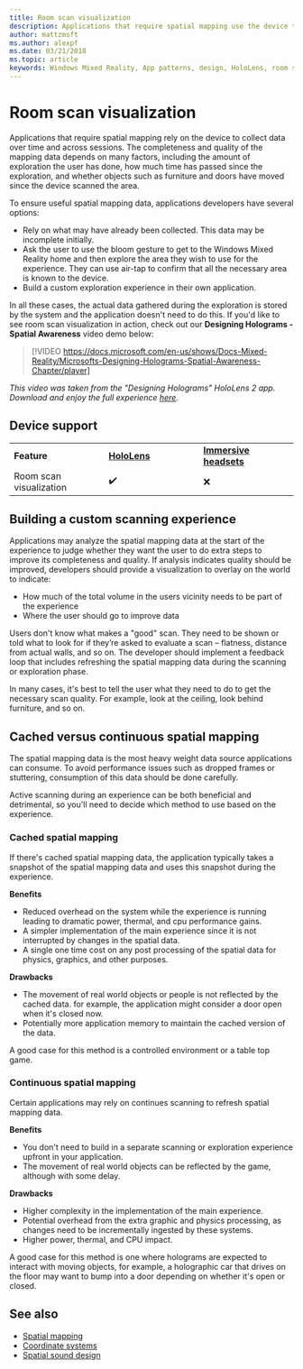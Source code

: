 ```yaml
---
title: Room scan visualization
description: Applications that require spatial mapping use the device to collect data over time and across sessions.
author: mattzmsft
ms.author: alexpf
ms.date: 03/21/2018
ms.topic: article
keywords: Windows Mixed Reality, App patterns, design, HoloLens, room scan, spatial mapping, mesh, mixed reality headset, windows mixed reality headset, virtual reality headset, HoloLens
---
```


# Room scan visualization

Applications that require spatial mapping rely on the device to collect data over time and across sessions. The completeness and quality of the mapping data depends on many factors, including the amount of exploration the user has done, how much time has passed since the exploration, and whether objects such as furniture and doors have moved since the device scanned the area.

To ensure useful spatial mapping data, applications developers have several options:
* Rely on what may have already been collected. This data may be incomplete initially.
* Ask the user to use the bloom gesture to get to the Windows Mixed Reality home and then explore the area they wish to use for the experience. They can use air-tap to confirm that all the necessary area is known to the device.
* Build a custom exploration experience in their own application.

In all these cases, the actual data gathered during the exploration is stored by the system and the application doesn't need to do this. If you'd like to see room scan visualization in action, check out our **Designing Holograms - Spatial Awareness** video demo below:

> [!VIDEO https://docs.microsoft.com/en-us/shows/Docs-Mixed-Reality/Microsofts-Designing-Holograms-Spatial-Awareness-Chapter/player]

*This video was taken from the "Designing Holograms" HoloLens 2 app. Download and enjoy the full experience [here](https://aka.ms/dhapp).*

## Device support

<table>
    <colgroup>
    <col width="33%" />
    <col width="33%" />
    <col width="33%" />
    </colgroup>
    <tr>
        <td><strong>Feature</strong></td>
        <td><a href="/hololens/hololens1-hardware"><strong>HoloLens</strong></a></td>
        <td><a href="/windows/mixed-reality/enthusiast-guide/immersive-headset-hardware-details"><strong>Immersive headsets</strong></a></td>
    </tr>
     <tr>
        <td>Room scan visualization</td>
        <td>✔️</td>
        <td>❌</td>
    </tr>
</table>

## Building a custom scanning experience

Applications may analyze the spatial mapping data at the start of the experience to judge whether they want the user to do extra steps to improve its completeness and quality. If analysis indicates quality should be improved, developers should provide a visualization to overlay on the world to indicate:
* How much of the total volume in the users vicinity needs to be part of the experience
* Where the user should go to improve data

Users don't know what makes a "good" scan. They need to be shown or told what to look for if they’re asked to evaluate a scan – flatness, distance from actual walls, and so on. The developer should implement a feedback loop that includes refreshing the spatial mapping data during the scanning or exploration phase.

In many cases, it's best to tell the user what they need to do to get the necessary scan quality. For example, look at the ceiling, look behind furniture, and so on.

## Cached versus continuous spatial mapping

The spatial mapping data is the most heavy weight data source applications can consume. To avoid performance issues such as dropped frames or stuttering, consumption of this data should be done carefully.

Active scanning during an experience can be both beneficial and detrimental, so you'll need to decide which method to use based on the experience.

### Cached spatial mapping

If there's cached spatial mapping data, the application typically takes a snapshot of the spatial mapping data and uses this snapshot during the experience.

**Benefits**
* Reduced overhead on the system while the experience is running leading to dramatic power, thermal, and cpu performance gains.
* A simpler implementation of the main experience since it is not interrupted by changes in the spatial data.
* A single one time cost on any post processing of the spatial data for physics, graphics, and other purposes.

**Drawbacks**
* The movement of real world objects or people is not reflected by the cached data. for example, the application might consider a door open when it's closed now.
* Potentially more application memory to maintain the cached version of the data.

A good case for this method is a controlled environment or a table top game.

### Continuous spatial mapping

Certain applications may rely on continues scanning to refresh spatial mapping data.

**Benefits**
* You don't need to build in a separate scanning or exploration experience upfront in your application.
* The movement of real world objects can be reflected by the game, although with some delay.

**Drawbacks**
* Higher complexity in the implementation of the main experience.
* Potential overhead from the extra graphic and physics processing, as changes need to be incrementally ingested by these systems.
* Higher power, thermal, and CPU impact.

A good case for this method is one where holograms are expected to interact with moving objects, for example, a holographic car that drives on the floor may want to bump into a door depending on whether it's open or closed.

## See also

* [Spatial mapping](spatial-mapping.md)
* [Coordinate systems](coordinate-systems.md)
* [Spatial sound design](spatial-sound-design.md)